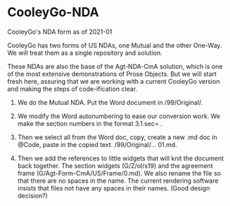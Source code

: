 # CooleyGo-NDA
CooleyGo's NDA form as of 2021-01

CooleyGo has two forms of US NDAs, one Mutual and the other One-Way.  We will treat them as a single repository and solution.  

These NDAs are also the base of the Agt-NDA-CmA solution, which is one of the most extensive demonstrations of Prose Objects.   But we will start fresh here, assuring that we are working with a current CooleyGo version and making the steps of code-ification clear.

1.  We do the Mutual NDA.  Put the Word document in /99/Original/.

2.  We modify the Word autonumbering to ease our conversion work.  We make the section numbers in the format 3.1.sec= .  

3. Then we select all from the Word doc, copy, create a new .md doc in @Code, paste in the copied text.  /99/Original/... 01.md.

4. Then we add the references to little widgets that will knit the document back together.  The section widgets (G/Z/ol/s19) and the agreement frame (G/Agt-Form-CmA/US/Frame/0.md). We also rename the file so that there are no spaces in the name.  The current rendering software insists that files not have any spaces in their names.  (Good design decision?)

